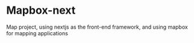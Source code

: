 # Mapbox-next
Map project, using nextjs as the front-end framework, and using mapbox for mapping applications
